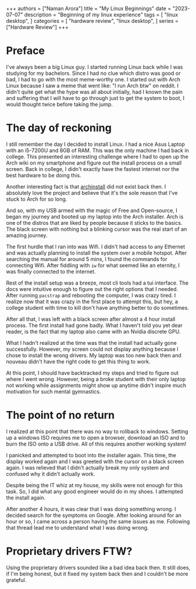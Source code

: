 +++
authors = ["Naman Arora"]
title = "My Linux Beginnings"
date = "2023-07-07"
description = "Beginning of my linux experience"
tags = [
    "linux desktop",
]
categories = [
    "hardware review",
    "linux desktop",
]
series = ["Hardware Review"]
+++

# Preface
I've always been a big Linux guy. I started running Linux back while I was studying for my bachelors. Since I had no clue which distro was good or bad, I had to go with the most meme-worthy one. I started out with Arch Linux because I saw a meme that went like: "I run Arch btw" on reddit. I didn't quite get what the hype was all about initially, had I known the pain and suffering that I will have to go through just to get the system to boot, I would thought twice before taking the jump.

# The day of reckoning
I still remember the day I decided to install Linux. I had a nice Asus Laptop with an i5-7200U and 8GB of RAM. This was the only machine I had back in college. This presented an interesting challenge where I had to open up the Arch wiki on my smartphone and figure out the install process on a small screen. Back in college, I didn't exactly have the fastest internet nor the best hardware to be doing this.

Another interesting fact is that [archinstall](https://github.com/archlinux/archinstall) did not exist back then. I absolutely love the project and believe that it's the sole reason that I've stuck to Arch for so long. 

And so, with my USB armed with the magic of Free and Open-source, I began my journey and booted up my laptop into the Arch installer. Arch is one of the distros that are liked by people because it sticks to the basics. The black screen with nothing but a blinking cursor was the real start of an amazing journey.

The first hurdle that I ran into was Wifi. I didn't had access to any Ethernet and was actually planning to install the system over a mobile hotspot. After searching the manual for around 5 mins, I found the commands for connecting Wifi. After fiddling with `iw` for what seemed like an eternity, I was finally connected to the internet.

Rest of the install setup was a breeze, most cli tools had a tui interface. The docs were intuitive enough to figure out the right options that I needed. After running `pacstrap` and rebooting the computer, I was crazy tired. I realize now that it was crazy in the first place to attempt this, but hey, a college student with time to kill don't have anything better to do sometimes.

After all that, I was left with a black screen after almost a 4 hour install process. The first install had gone badly. What I haven't told you yet dear reader, is the fact that my laptop also came with an Nvidia discrete GPU.

What I hadn't realized at the time was that the install had actually gone successfully. However, my screen could not display anything because I chose to install the wrong drivers. My laptop was too new back then and nouveau didn't have the right code to get this thing to work.

At this point, I should have backtracked my steps and tried to figure out where I went wrong. However, being a broke student with their only laptop not working while assignments might show up anytime didn't inspire much motivation for such mental gymnastics.

# The point of no return

I realized at this point that there was no way to rollback to windows. Setting up a windows ISO requires me to open a browser, download an ISO and to burn the ISO onto a USB drive. All of this requires another working system!

I panicked and attempted to boot into the installer again. This time, the display worked again and I was greeted with the cursor on a black screen again. I was relieved that I didn't actually break my only system and confused why it didn't actually work.

Despite being the IT whiz at my house, my skills were not enough for this task. So, I did what any good engineer would do in my shoes. I attempted the install again.

After another 4 hours, it was clear that I was doing something wrong. I decided search for the symptoms on Google. After looking around for an hour or so, I came across a person having the same issues as me. Following that thread lead me to understand what I was doing wrong.

# Proprietary drivers FTW?

Using the proprietary drivers sounded like a bad idea back then. It still does, if I'm being honest, but it fixed my system back then and I couldn't be more grateful.

